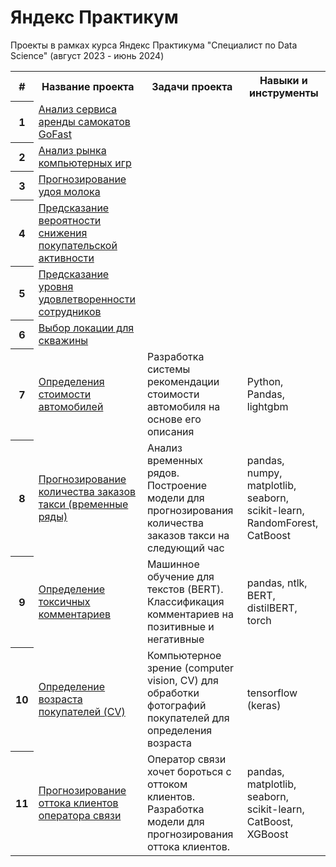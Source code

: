 # Яндекс Практикум
Проекты в рамках курса Яндекс Практикума "Специалист по Data Science" (август 2023 - июнь 2024)

<table>
<tr>
  <th>#</th>
  <th>Название проекта</th>
  <th>Задачи проекта</th>
  <th>Навыки и инструменты</th>
</tr>
<tr>
  <th>1</th>
  <td><a href ="https://github.com/apzaytsev/yandex_practicum_ml_ds/tree/main/Анализ%20сервиса%20аренды%20самокатов%20GoFast">Анализ сервиса аренды самокатов GoFast</a></td>
  <td></td>
  <td></td>
</tr>
<tr>
  <th>2</th>
  <td><a href="https://github.com/apzaytsev/yandex_practicum_ml_ds/tree/main/Анализ%20рынка%20компьютерных%20игр">Анализ рынка компьютерных игр</a></td>
  <td></td>
  <td></td>
</tr>
<tr>
  <th>3</th>
  <td><a href ="https://github.com/apzaytsev/yandex_practicum_ml_ds/tree/main/Прогнозирование%20удоя%20молока">Прогнозирование удоя молока</a></td>
  <td></td>
  <td></td>
</tr>
<tr>
  <th>4</th>
  <td><a href="https://github.com/apzaytsev/yandex_practicum_ml_ds/tree/main/Предсказание%20вероятности%20снижения%20покупательской%20активности">Предсказание вероятности снижения покупательской активности</a></td>
  <td></td>
  <td></td>
</tr>
<tr>
  <th>5</th>
  <td><a href ="https://github.com/apzaytsev/yandex_practicum_ml_ds/tree/main/Предсказание%20уровня%20удовлетворенности%20сотрудников">Предсказание уровня удовлетворенности сотрудников</a></td>
  <td></td>
  <td></td>
</tr>
<tr>
  <th>6</th>
  <td><a href ="https://github.com/apzaytsev/yandex_practicum_ml_ds/tree/main/Выбор%20локации%20для%20скважины">Выбор локации для скважины</a></td>
  <td></td>
  <td></td>
</tr>
<tr>
  <th>7</th>
  <td><a href="https://github.com/apzaytsev/yandex_practicum_ml_ds/tree/main/Определение%20стоимости%20автомобилей">Определения стоимости автомобилей</a></td>
  <td>Разработка системы рекомендации стоимости автомобиля на основе его описания</td>
  <td>Python, Pandas, lightgbm</td>
</tr>
<tr>
  <th>8</th>
  <td><a href="https://github.com/apzaytsev/yandex_practicum_ml_ds/tree/main/Прогнозирование%20заказов%20такси%20(временные%20ряды)">Прогнозирование 
количества заказов такси (временные ряды)</a></td>
  <td>Анализ временных рядов. Построение модели для прогнозирования количества заказов такси на следующий час</td>
  <td>pandas, numpy, matplotlib, seaborn, scikit-learn, RandomForest, CatBoost</td>
</tr>
<tr>
  <th>9</th>
  <td><a href="https://github.com/apzaytsev/yandex_practicum_ml_ds/tree/main/Определение%20токсичных%20комментариев">Определение токсичных комментариев</a></td>
  <td>Машинное обучение для текстов (BERT). Классификация комментариев на позитивные и негативные</td>
  <td>pandas, ntlk, BERT, distilBERT, torch</td>
</tr>
<tr>
  <th>10</th>
  <td><a href="https://github.com/apzaytsev/yandex_practicum_ml_ds/tree/main/Определение%20возраста%20покупателей%20(CV)">Определение возраста покупателей (CV)</a></td>
  <td>Компьютерное зрение (computer vision, CV) для обработки фотографий покупателей для определения возраста</td>
  <td>tensorflow (keras)</td>
</tr>
<tr>
  <th>11</th>
  <td><a href ="https://github.com/apzaytsev/yandex_practicum_ml_ds/tree/main/Прогнозирование%20оттока%20клиентов%20оператора%20связи">Прогнозирование оттока клиентов оператора связи</a></td>
  <td>Оператор связи хочет бороться с оттоком клиентов. Разработка модели для прогнозирования оттока клиентов.</td>
  <td>pandas, matplotlib, seaborn, scikit-learn, CatBoost, XGBoost</td>
</tr>
</table>

